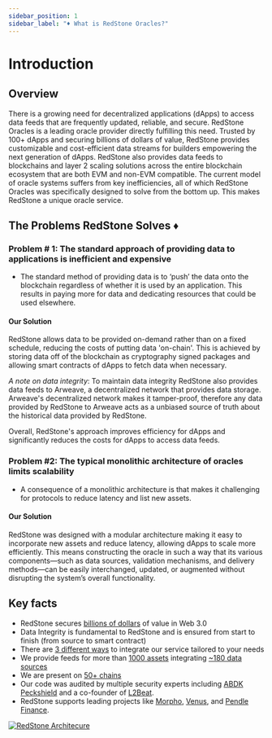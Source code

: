 ```yaml
---
sidebar_position: 1
sidebar_label: "♦️ What is RedStone Oracles?"
---
```


# Introduction

## Overview

There is a growing need for decentralized applications (dApps) to access data feeds that are frequently updated, reliable, and secure. RedStone Oracles is a leading oracle provider directly fulfilling this need. Trusted by 100+ dApps and securing billions of dollars of value, RedStone provides customizable and cost-efficient data streams for builders empowering the next generation of dApps. RedStone also provides data feeds to blockchains and layer 2 scaling solutions across the entire blockchain ecosystem that are both EVM and non-EVM compatible. The current model of oracle systems suffers from key inefficiencies, all of which RedStone Oracles was specifically designed to solve from the bottom up. This makes RedStone a unique oracle service.

## The Problems RedStone Solves ♦️

### Problem # 1: The standard approach of providing data to applications is inefficient and expensive

- The standard method of providing data is to ‘push’ the data onto the blockchain regardless of whether it is used by an application. This results in paying more for data and dedicating resources that could be used elsewhere.

#### Our Solution

RedStone allows data to be provided on-demand rather than on a fixed schedule, reducing the costs of putting data 'on-chain'. This is achieved by storing data off of the blockchain as cryptography signed packages and allowing smart contracts of dApps to fetch data when necessary.

_A note on data integrity_: To maintain data integrity RedStone also provides data feeds to Arweave, a decentralized network that provides data storage. Arweave's decentralized network makes it tamper-proof, therefore any data provided by RedStone to Arweave acts as a unbiased source of truth about the historical data provided by RedStone.

Overall, RedStone's approach improves efficiency for dApps and significantly reduces the costs for dApps to access data feeds.

### Problem #2: The typical monolithic architecture of oracles limits scalability

- A consequence of a monolithic architecture is that makes it challenging for protocols to reduce latency and list new assets.

#### Our Solution

RedStone was designed with a modular architecture making it easy to incorporate new assets and reduce latency, allowing dApps to scale more efficiently. This means constructing the oracle in such a way that its various components—such as data sources, validation mechanisms, and delivery methods—can be easily interchanged, updated, or augmented without disrupting the system’s overall functionality.

## Key facts

- RedStone secures [billions of dollars](https://defillama.com/oracles/RedStone?borrowed=true&doublecounted=true) of value in Web 3.0
- Data Integrity is fundamental to RedStone and is ensured from start to finish (from source to smart contract)
- There are [3 different ways](../get-started/selecting-redstone-model) to integrate our service tailored to your needs
- We provide feeds for more than [1000 assets](https://app.redstone.finance/#/app/tokens) integrating [~180 data sources](https://app.redstone.finance/#/app/sources)
- We are present on [50+ chains](https://showroom.redstone.finance/)
- Our code was audited by multiple security experts including [ABDK](https://abdk.consulting/) [Peckshield](https://peckshield.com/) and a co-founder of [L2Beat](https://pl.linkedin.com/company/l2beat#:~:text=Join%20Piotr%20Szlachciak%20Cofounder%20%26%20CEO,insights%20shaping%20the%20%23DeFi%20landscape!).
- RedStone supports leading projects like [Morpho](https://morpho.org/), [Venus](https://venus.io/), and [Pendle Finance](https://www.pendle.finance/).

<a href="https://raw.githubusercontent.com/redstone-finance/redstone-docs/main/static/img/redstone-architecture-simple.png">
  <img alt="RedStone Architecure" src="/img/redstone-architecture-simple.png" target="_blank"/>
</a>
